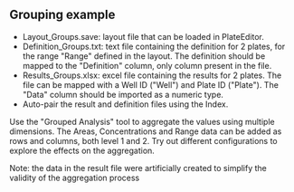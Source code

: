 ## Grouping example

- Layout_Groups.save: layout file that can be loaded in PlateEditor.
- Definition_Groups.txt: text file containing the definition for 2 plates, for the range "Range" defined in the layout. The definition should be mapped to the "Definition" column, only column present in the file.
- Results_Groups.xlsx: excel file containing the results for 2 plates. The file can be mapped with a Well ID ("Well") and Plate ID ("Plate"). The "Data" column should be imported as a numeric type.
- Auto-pair the result and definition files using the Index.

Use the "Grouped Analysis" tool to aggregate the values using multiple dimensions. The Areas, Concentrations and Range data can be added as rows and columns, both level 1 and 2.
Try out different configurations to explore the effects on the aggregation.

Note: the data in the result file were artificially created to simplify the validity of the aggregation process
